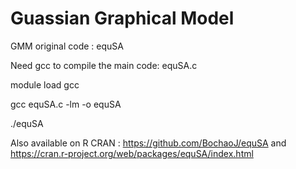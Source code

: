 # Guassian Graphical Model
GMM original code : equSA

Need gcc to compile the main code: equSA.c

module load gcc

gcc equSA.c -lm -o equSA

./equSA


Also available on R CRAN : https://github.com/BochaoJ/equSA and https://cran.r-project.org/web/packages/equSA/index.html
